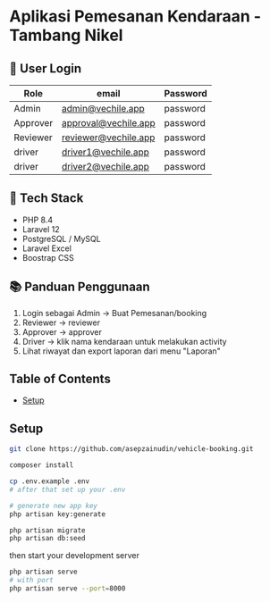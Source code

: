 # Aplikasi Pemesanan Kendaraan - Tambang Nikel

## 👤 User Login

| Role     | email                 | Password  |
|----------|-----------------------|-----------|
| Admin    | admin@vechile.app     | password  |
| Approver | approval@vechile.app  | password  |
| Reviewer | reviewer@vechile.app  | password  |
| driver | driver1@vechile.app     | password  |
| driver | driver2@vechile.app     | password  |

## 💾 Tech Stack
- PHP 8.4
- Laravel 12
- PostgreSQL / MySQL
- Laravel Excel
- Boostrap CSS

## 📚 Panduan Penggunaan
1. Login sebagai Admin → Buat Pemesanan/booking
2. Reviewer  → reviewer
3. Approver → approver
4. Driver → klik nama kendaraan untuk melakukan activity
5. Lihat riwayat dan export laporan dari menu "Laporan"

## Table of Contents

- [Setup](#setup)
## Setup

```bash
git clone https://github.com/asepzainudin/vehicle-booking.git

composer install

cp .env.example .env
# after that set up your .env

# generate new app key
php artisan key:generate

php artisan migrate
php artisan db:seed
```

then start your development server

```bash
php artisan serve
# with port
php artisan serve --port=8000
```


